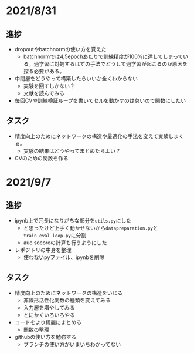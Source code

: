 # 2021/8/31

## 進捗

- dropoutやbatchnormの使い方を覚えた
  - batchnormでは4,5epochあたりで訓練精度が100%に達してしまっている。過学習に対処するはずの手法でどうして過学習が起こるのか原因を探る必要がある。
- 中間層をどうやって構築したらいいか全くわからない
  - 実験を回すしかない？
  - 文献を読んでみる
- 毎回CVや訓練検証ループを書いてセルを動かすのは怠いので関数にしたい

## タスク

- 精度向上のためにネットワークの構造や最適化の手法を変えて実験しまくる。
  - 実験の結果はどうやってまとめたらよい？
- CVのための関数を作る

# 2021/9/7

## 進捗

- ipynb上で冗長になりがちな部分を```utils.py```にした
  - と思ったけど上手く動かせないから```datapreparation.py```と```train_eval_loop.py```に分割
  - auc socoreの計算も行うようにした
- レポジトリの中身を整理
  - 使わないpyファイル、ipynbを削除

## タスク

- 精度向上のためにネットワークの構造をいじる
  - 非線形活性化関数の種類を変えてみる
  - 入力層を増やしてみる
  - とにかくいろいろやる
- コードをより綺麗にまとめる
  - 関数の整理
- githubの使い方を勉強する
  - ブランチの使い方がいまいちわかってない